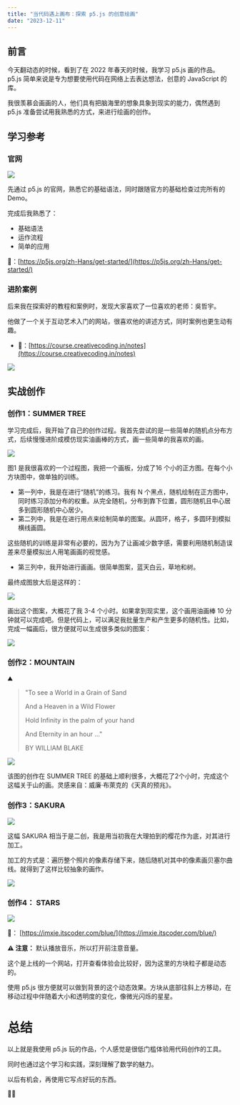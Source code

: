 ```yaml
---
title: "当代码遇上画布：探索 p5.js 的创意绘画"
date: "2023-12-11"
---
```


## 前言

今天翻动态的时候，看到了在 2022 年春天的时候，我学习 p5.js 画的作品。p5.js 简单来说是专为想要使用代码在网络上去表达想法，创意的 JavaScript 的库。

我很羡慕会画画的人，他们具有把脑海里的想象具象到现实的能力，偶然遇到 p5.js 准备尝试用我熟悉的方式，来进行绘画的创作。

## 学习参考

### 官网

![](https://photo-recipe-1301515261.cos.ap-shanghai.myqcloud.com/img/202312112354745.png)

先通过 p5.js 的官网，熟悉它的基础语法，同时跟随官方的基础检查过完所有的 Demo。

完成后我熟悉了：

- 基础语法
- 运作流程
- 简单的应用

🔗：[https://p5js.org/zh-Hans/get-started/](https://p5js.org/zh-Hans/get-started/)

### 进阶案例

后来我在探索好的教程和案例时，发现大家喜欢了一位喜欢的老师：吳哲宇。

他做了一个关于互动艺术入门的网站，很喜欢他的讲述方式，同时案例也更生动有趣。

- 🔗：[https://course.creativecoding.in/notes](https://course.creativecoding.in/notes)

![](https://photo-recipe-1301515261.cos.ap-shanghai.myqcloud.com/img/202312112355429.png)

## 实战创作

### 创作1：SUMMER TREE

学习完成后，我开始了自己的创作过程。我首先尝试的是一些简单的随机点分布方式，后续慢慢进阶成模仿现实油画棒的方式，画一些简单的我喜欢的画。

![](https://photo-recipe-1301515261.cos.ap-shanghai.myqcloud.com/img/202312112355455.png)

图1 是我很喜欢的一个过程图，我把一个画板，分成了16 个小的正方图。在每个小方块图中，做单独的训练。

- 第一列中，我是在进行“随机”的练习。我有 N 个黑点，随机绘制在正方图中，同时练习添加分布的权重。从完全随机，分布到靠下位置，圆形随机且中心居多到圆形随机中心居少。
- 第二列中，我是在进行用点来绘制简单的图案。从圆环，格子，多圆环到模拟横线画圆。

这些随机的训练是非常有必要的，因为为了让画减少数字感，需要利用随机制造误差来尽量模拟出人用笔画画的视觉感。

- 第三列中，我开始进行画画。很简单图案，蓝天白云，草地和树。

最终成图放大后是这样的：

![](https://photo-recipe-1301515261.cos.ap-shanghai.myqcloud.com/img/202312112355856.png)


画出这个图案，大概花了我 3-4 个小时。如果拿到现实里，这个画用油画棒 10 分钟就可以完成吧。但是代码上，可以满足我批量生产和产生更多的随机性。比如，完成一幅画后，很方便就可以生成很多类似的图案：

![](https://photo-recipe-1301515261.cos.ap-shanghai.myqcloud.com/img/202312112355784.png)

### 创作2：MOUNTAIN

⛰

> "To see a World in a Grain of Sand
>
> And a Heaven in a Wild Flower
>
> Hold Infinity in the palm of your hand
>
> And Eternity in an hour ..."
>
> BY WILLIAM BLAKE


![](https://photo-recipe-1301515261.cos.ap-shanghai.myqcloud.com/img/202312112356157.png)


该图的创作在 SUMMER TREE 的基础上顺利很多，大概花了2个小时，完成这个这幅关于山的画。灵感来自：威廉·布萊克的《天真的预兆》。

### 创作3：SAKURA

![](https://photo-recipe-1301515261.cos.ap-shanghai.myqcloud.com/img/202312112356881.JPG)


这幅 SAKURA 相当于是二创，我是用当初我在大理拍到的樱花作为底，对其进行加工。

加工的方式是：遍历整个照片的像素存储下来，随后随机对其中的像素画贝塞尔曲线。就得到了这样比较抽象的画作。

![](https://photo-recipe-1301515261.cos.ap-shanghai.myqcloud.com/img/202312112356279.png)


### 创作4： STARS

![](https://photo-recipe-1301515261.cos.ap-shanghai.myqcloud.com/img/202312112356472.png)


🔗： [https://imxie.itscoder.com/blue/](https://imxie.itscoder.com/blue/)

**⚠️ 注意：** 默认播放音乐，所以打开前注意音量。

这个是上线的一个网站，打开查看体验会比较好，因为这里的方块粒子都是动态的。


使用 p5.js 很方便就可以做到背景的这个动态效果。方块从底部往斜上方移动，在移动过程中伴随着大小和透明度的变化，像微光闪烁的星星。

# 总结

以上就是我使用 p5.js 玩的作品，个人感觉是很低门槛体验用代码创作的工具。

同时也通过这个学习和实践，深刻理解了数学的魅力。

以后有机会，再使用它写点好玩的东西。

🙇‍♂️

